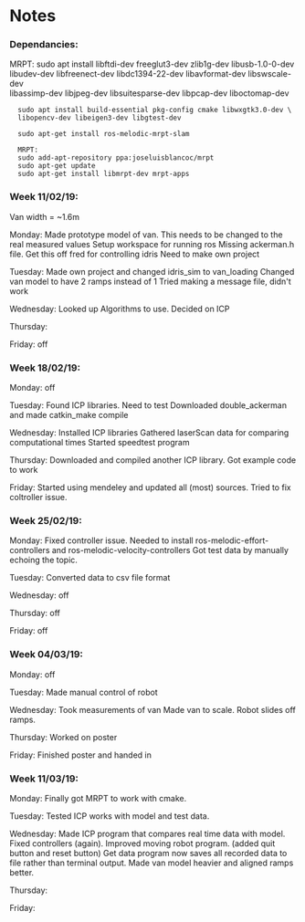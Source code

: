 # Notes

### Dependancies:
MRPT: sudo apt install libftdi-dev freeglut3-dev zlib1g-dev libusb-1.0-0-dev \
      libudev-dev libfreenect-dev libdc1394-22-dev libavformat-dev libswscale-dev \
      libassimp-dev libjpeg-dev   libsuitesparse-dev libpcap-dev liboctomap-dev

      sudo apt install build-essential pkg-config cmake libwxgtk3.0-dev \
      libopencv-dev libeigen3-dev libgtest-dev

      sudo apt-get install ros-melodic-mrpt-slam

      MRPT:
      sudo add-apt-repository ppa:joseluisblancoc/mrpt
      sudo apt-get update
      sudo apt-get install libmrpt-dev mrpt-apps



### Week 11/02/19:
Van width = ~1.6m

Monday:
Made prototype model of van. This needs to be changed to the real measured values
Setup workspace for running ros
Missing ackerman.h file. Get this off fred for controlling idris
Need to make own project

Tuesday:
Made own project and changed idris_sim to van_loading
Changed van model to have 2 ramps instead of 1
Tried making a message file, didn't work

Wednesday:
Looked up Algorithms to use. Decided on ICP

Thursday:

Friday: off

### Week 18/02/19:

Monday: off

Tuesday:
Found ICP libraries. Need to test
Downloaded double_ackerman and made catkin_make compile

Wednesday:
Installed ICP libraries
Gathered laserScan data for comparing computational times
Started speedtest program

Thursday:
Downloaded and compiled another ICP library.
Got example code to work

Friday:
Started using mendeley and updated all (most) sources.
Tried to fix coltroller issue.

### Week 25/02/19:

Monday:
Fixed controller issue. Needed to install ros-melodic-effort-controllers and ros-melodic-velocity-controllers
Got test data by manually echoing the topic.

Tuesday:
Converted data to csv file format

Wednesday: off

Thursday: off

Friday: off

### Week 04/03/19:

Monday: off

Tuesday:
Made manual control of robot

Wednesday:
Took measurements of van
Made van to scale. Robot slides off ramps.

Thursday:
Worked on poster

Friday:
Finished poster and handed in

### Week 11/03/19:

Monday:
Finally got MRPT to work with cmake.

Tuesday:
Tested ICP works with model and test data.

Wednesday:
Made ICP program that compares real time data with model.
Fixed controllers (again).
Improved moving robot program. (added quit button and reset button)
Get data program now saves all recorded data to file rather than terminal output.
Made van model heavier and aligned ramps better.

Thursday:


Friday: